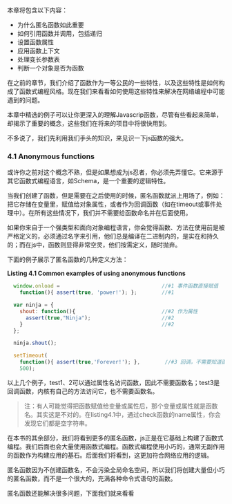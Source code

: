 本章将包含以下内容：

* 为什么匿名函数如此重要
* 如何引用函数并调用，包括递归
* 设置函数属性
* 应用函数上下文
* 处理变长参数表
* 判断一个对象是否为函数

在之前的章节，我们介绍了函数作为一等公民的一些特性，以及这些特性是如何构成了函数式编程风格。现在我们来看看如何使用这些特性来解决在网络编程中可能遇到的问题。

本章中精选的例子可以让你更深入的理解Javascrip函数，尽管有些看起来简单，却揭示了重要的概念，这些我们在将来的项目中将很快用到。

不多说了，我们先利用我们手头的知识，来见识一下js函数的强大。

### 4.1 Anonymous functions

或许你之前对这个概念不熟，但是如果想成为js忍者，你必须先弄懂它。它来源于其它函数式编程语言，如Schema，是一个重要的逻辑特性。

当我们创建了函数，但是需要在之后使用的时候，匿名函数就派上用场了，例如：把它存储在变量里，赋值给对象属性，或者作为回调函数（如在timeout或事件处理中）。在所有这些情况下，我们并不需要给函数命名并在后面使用。

如果你来自于一个强类型和面向对象编程语言，你会觉得函数、方法在使用前是被严格定义的，必须通过名字来引用，他们总是编译在二进制内的，是实在和持久的；而在js中，函数则显得非常空灵，他们按需定义，随时抛弃。

下面的例子展示了匿名函数的几种定义方法：

**Listing 4.1 Common examples of using anonymous functions**

```javascript
  window.onload =                                 //#1 事件函数直接赋值
    function(){ assert(true, 'power!'); };        //#1

  var ninja = {
    shout: function(){                            //#2 作为属性
      assert(true,"Ninja");                       //#2
    }                                             //#2
  };

  ninja.shout();

  setTimeout(
    function(){ assert(true,'Forever!'); },        //#3 回调，不需要知道函数名
    500);
```

以上几个例子，test1、2可以通过属性名访问函数，因此不需要函数名；test3是回调函数，内核有自己的方法访问它，也不需要函数名。

> 注：有人可能觉得把函数赋值给变量或属性后，那个变量或属性就是函数名。其实这是不对的。在listing4.1中，通过check函数的name属性，你会发现它们都是空字符串。

在本书的其余部分，我们将看到更多的匿名函数，js正是在它基础上构建了函数式编程。我们后面也会大量使用函数式编程。函数式编程使用小巧的，通常无副作用的函数作为构建应用的基石。后面我们将看到，这更加符合网络应用的逻辑。

匿名函数因为不创建函数名，不会污染全局命名空间，所以我们将创建大量但小巧的匿名函数，而不是一个很大的，充满各种命令式语句的函数。

匿名函数还能解决很多问题，下面我们就来看看
